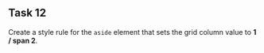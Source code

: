 ## Task 12
Create a style rule for the `aside` element that sets the grid column value to   **1 / span 2**.
 